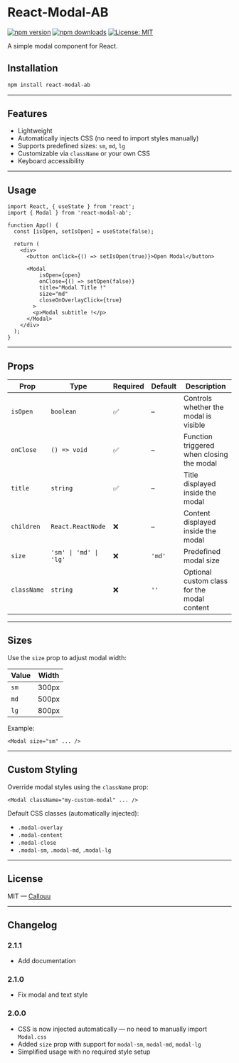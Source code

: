 # React-Modal-AB

[![npm version](https://img.shields.io/npm/v/react-modal-ab.svg)](https://www.npmjs.com/package/react-modal-ab)
[![npm downloads](https://img.shields.io/npm/dm/react-modal-ab.svg)](https://www.npmjs.com/package/react-modal-ab)
[![License: MIT](https://img.shields.io/badge/license-MIT-green.svg)](LICENSE)

A simple modal component for React.

## Installation

```bash
npm install react-modal-ab
```

---

## Features

- Lightweight
- Automatically injects CSS (no need to import styles manually)  
- Supports predefined sizes: `sm`, `md`, `lg`  
- Customizable via `className` or your own CSS  
- Keyboard accessibility

---

## Usage

```tsx
import React, { useState } from 'react';
import { Modal } from 'react-modal-ab';

function App() {
  const [isOpen, setIsOpen] = useState(false);

  return (
    <div>
      <button onClick={() => setIsOpen(true)}>Open Modal</button>

      <Modal
          isOpen={open}
          onClose={() => setOpen(false)}
          title="Modal Title !"
          size="md"
          closeOnOverlayClick={true}
        >
        <p>Modal subtitle !</p>
      </Modal>
    </div>
  );
}
```

---

## Props

| Prop        | Type                        | Required | Default | Description                                 |
|-------------|-----------------------------|----------|---------|---------------------------------------------|
| `isOpen`    | `boolean`                   | ✅        | –       | Controls whether the modal is visible       |
| `onClose`   | `() => void`                | ✅        | –       | Function triggered when closing the modal   |
| `title`     | `string`           | ✅        | –       | Title displayed inside the modal          |
| `children`  | `React.ReactNode`           | ❌        | –       | Content displayed inside the modal          |
| `size`      | `'sm' \| 'md' \| 'lg'`   | ❌        | `'md'`  | Predefined modal size                        |
| `className` | `string`                   | ❌        | `''`    | Optional custom class for the modal content |

---

## Sizes

Use the `size` prop to adjust modal width:

| Value | Width  |
|-------|--------|
| `sm`  | 300px  |
| `md`  | 500px  |
| `lg`  | 800px  |

Example:

```tsx
<Modal size="sm" ... />
```

---

## Custom Styling

Override modal styles using the `className` prop:

```tsx
<Modal className="my-custom-modal" ... />
```

Default CSS classes (automatically injected):

- `.modal-overlay`  
- `.modal-content`  
- `.modal-close`  
- `.modal-sm`, `.modal-md`, `.modal-lg`

---

## License

MIT — [Callouu](https://github.com/Callouu)

---

## Changelog

### 2.1.1

- Add documentation

### 2.1.0

- Fix modal and text style

### 2.0.0

- CSS is now injected automatically — no need to manually import `Modal.css`  
- Added `size` prop with support for `modal-sm`, `modal-md`, `modal-lg`  
- Simplified usage with no required style setup

